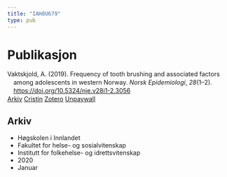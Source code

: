 ```yaml
---
title: "IAH8U679"
type: pub
---
```

<h1>Publikasjon</h1>
<article id="csl-bib-container-IAH8U679" class="csl-bib-container">
  <div class="csl-bib-body" style="line-height: 1.35; padding-left: 1em; text-indent:-1em;">
  <div class="csl-entry">Vaktskjold, A. (2019). Frequency of tooth brushing and associated factors among adolescents in western Norway. <i>Norsk Epidemiologi</i>, <i>28</i>(1&#x2013;2). <a href="https://doi.org/10.5324/nje.v28i1-2.3056">https://doi.org/10.5324/nje.v28i1-2.3056</a></div>
</div>
  <div class="csl-bib-buttons">
    <a href="#taxonomy-article-IAH8U679" class="csl-bib-button">Arkiv</a>
    <a href alt="Cristin URL" class="csl-bib-button">Cristin</a>
    <a href alt="Zotero URL" class="csl-bib-button">Zotero</a>
    <a href="https://www.ntnu.no/ojs/index.php/norepid/article/download/3056/2963" class="csl-bib-button">Unpaywall</a>
  </div>
  <div id="csl-bib-meta-container-IAH8U679"></div>
</article>
<div id="csl-bib-meta-IAH8U679" class="csl-bib-meta">
  <article id="taxonomy-article-IAH8U679" class="taxonomy-article">
    <h1>Arkiv</h1>
    <ul>
      <li>Høgskolen i Innlandet</li>
      <li>Fakultet for helse- og sosialvitenskap</li>
      <li>Institutt for folkehelse- og idrettsvitenskap</li>
      <li>2020</li>
      <li>Januar</li>
    </ul>
  </article>
</div>
